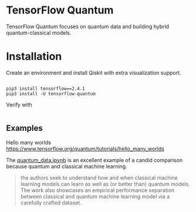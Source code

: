 # TensorFlow Quantum

TensorFlow Quantum focuses on quantum data and building hybrid quantum-classical models.

# Installation

Create an environment and install Qiskit with extra visualization support.

```

pip3 install tensorflow==2.4.1
pip3 install -U tensorflow-quantum

```

Verify with
```
```

## Examples

Hello many worlds
https://www.tensorflow.org/quantum/tutorials/hello_many_worlds

The [quantum_data.ipynb](https://www.tensorflow.org/quantum/tutorials/quantum_data) is an excellent example of a candid comparison because quantum and classical machine learning.

> the authors seek to understand how and when classical machine learning models can learn as well as (or better than) quantum models. The work also showcases an empirical performance separation between classical and quantum machine learning model via a carefully crafted dataset.
